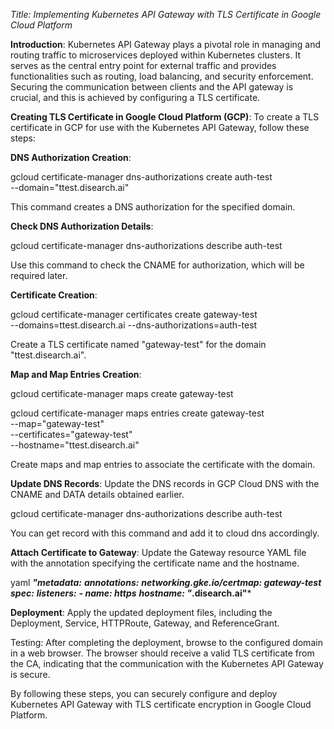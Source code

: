 *Title: Implementing Kubernetes API Gateway with TLS Certificate in Google Cloud Platform*

**Introduction**:
Kubernetes API Gateway plays a pivotal role in managing and routing traffic to microservices deployed within Kubernetes clusters. It serves as the central entry point for external traffic and provides functionalities such as routing, load balancing, and security enforcement. Securing the communication between clients and the API gateway is crucial, and this is achieved by configuring a TLS certificate.

**Creating TLS Certificate in Google Cloud Platform (GCP)**:
To create a TLS certificate in GCP for use with the Kubernetes API Gateway, follow these steps:

**DNS Authorization Creation**:

  gcloud certificate-manager dns-authorizations create auth-test \
      --domain="ttest.disearch.ai"

This command creates a DNS authorization for the specified domain.

**Check DNS Authorization Details**:

  gcloud certificate-manager dns-authorizations describe auth-test

Use this command to check the CNAME for authorization, which will be required later.

**Certificate Creation**:

  gcloud certificate-manager certificates create gateway-test \
    --domains=ttest.disearch.ai --dns-authorizations=auth-test

Create a TLS certificate named "gateway-test" for the domain "ttest.disearch.ai".

**Map and Map Entries Creation**:

  gcloud certificate-manager maps create gateway-test

  gcloud certificate-manager maps entries create gateway-test \
      --map="gateway-test" \
      --certificates="gateway-test" \
      --hostname="ttest.disearch.ai"

Create maps and map entries to associate the certificate with the domain.

**Update DNS Records**:
Update the DNS records in GCP Cloud DNS with the CNAME and DATA details obtained earlier. 

  gcloud certificate-manager dns-authorizations describe auth-test

You can get record with this command and add it to cloud dns accordingly.

**Attach Certificate to Gateway**:
Update the Gateway resource YAML file with the annotation specifying the certificate name and the hostname.

yaml
***"metadata:***
***annotations:***
 ***networking.gke.io/certmap: gateway-test***
***spec:***
 ***listeners:***
  ***- name: https***
    ***hostname: "*.disearch.ai"***

**Deployment**:
Apply the updated deployment files, including the Deployment, Service, HTTPRoute, Gateway, and ReferenceGrant.

Testing:
After completing the deployment, browse to the configured domain in a web browser. The browser should receive a valid TLS certificate from the CA, indicating that the communication with the Kubernetes API Gateway is secure.

By following these steps, you can securely configure and deploy Kubernetes API Gateway with TLS certificate encryption in Google Cloud Platform.



